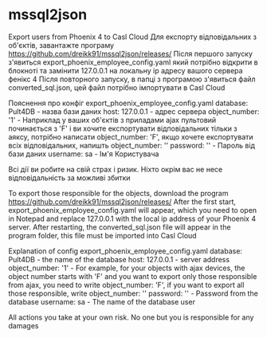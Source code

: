 # mssql2json
Export users from Phoenix 4 to Casl Cloud
Для експорту відповідальних з об'єктів, завантажте програму https://github.com/dreikk91/mssql2json/releases/
Після першого запуску з'явиться export_phoenix_employee_config.yaml який потрібно відкрити в блокноті та замінити 127.0.0.1 на локальну ip адресу вашого сервера фенікс 4
Після повторного запуску, в папці з програмою з'явиться файл converted_sql.json, цей файл потрібно імпортувати в Casl Cloud

Пояснення про конфіг export_phoenix_employee_config.yaml
database: Pult4DB - назва бази даних
host: 127.0.0.1 - адрес сервера
object_number: '1' -  Наприклад у ваших об'єктів з приладами ajax пультовий починається з 'F' і ви хочите експортувати відповідальних тільки з аяксу, потрібно написати                object_number: 'F', якщо хочете експортувати всіх відповідальних, напишть object_number: ''
password: '' - Пароль від бази даних
username: sa - Ім'я Користувача

Всі дії ви робите на свій страх і ризик. Ніхто окрім вас не несе відповідальність за можливі збитки

To export those responsible for the objects, download the program https://github.com/dreikk91/mssql2json/releases/
After the first start, export_phoenix_employee_config.yaml will appear, which you need to open in Notepad and replace 127.0.0.1 with the local ip address of your Phoenix 4 server.
After restarting, the converted_sql.json file will appear in the program folder, this file must be imported into Casl Cloud

Explanation of config export_phoenix_employee_config.yaml
database: Pult4DB - the name of the database
host: 127.0.0.1 - server address
object_number: '1' - For example, for your objects with ajax devices, the object number starts with 'F' and you want to export only those responsible from ajax, you need to write object_number: 'F', if you want to export all those responsible, write object_number: ''
password: '' - Password from the database
username: sa - The name of the database user

All actions you take at your own risk. No one but you is responsible for any damages
